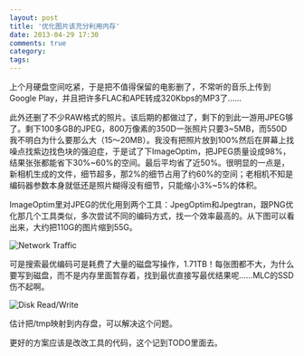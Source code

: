 ```yaml
---
layout: post
title: '优化图片该充分利用内存'
date: 2013-04-29 17:30
comments: true
category: 
tags:
---
```

    


上个月硬盘空间吃紧，于是把不值得保留的电影删了，不常听的音乐上传到Google Play，并且把许多FLAC和APE转成320Kbps的MP3了……

此外还删了不少RAW格式的照片。该后期的都做过了，剩下的到此一游用JPEG够了。剩下100多GB的JPEG，800万像素的350D一张照片只要3~5MB，而550D我不明白为什么要那么大（15〜20MB）。我没有把照片放到100%然后在屏幕上找噪点找紫边找色块的强迫症，于是试了下ImageOptim，把JPEG质量设成98%，结果张张都能省下30%~60%的空间。最后平均省了近50%。很明显的一点是，新相机生成的文件，细节超多，那2%的细节占用了约60%的空间；老相机不知是编码器参数本身就低还是照片糊得没有细节，只能缩小3%~5%的体积。

ImageOptim里对JPEG的优化用到两个工具：JpegOptim和Jpegtran，跟PNG优化那几个工具类似，多次尝试不同的编码方式，找一个效率最高的。从下图可以看出来，大约把110G的图片缩到55G。

![Network Traffic ](http://qingpei.me/images/in_post/imageoptim_net.png)

可是搜索最优编码可是耗费了大量的磁盘写操作，1.71TB！每张图都不大，为什么要写到磁盘，而不是内存里面暂存着，找到最优直接写最优结果呢……MLC的SSD伤不起啊。

![Disk Read/Write](http://qingpei.me/images/in_post/imageoptim_disk.png)

估计把/tmp映射到内存盘，可以解决这个问题。

更好的方案应该是改改工具的代码，这个记到TODO里面去。
